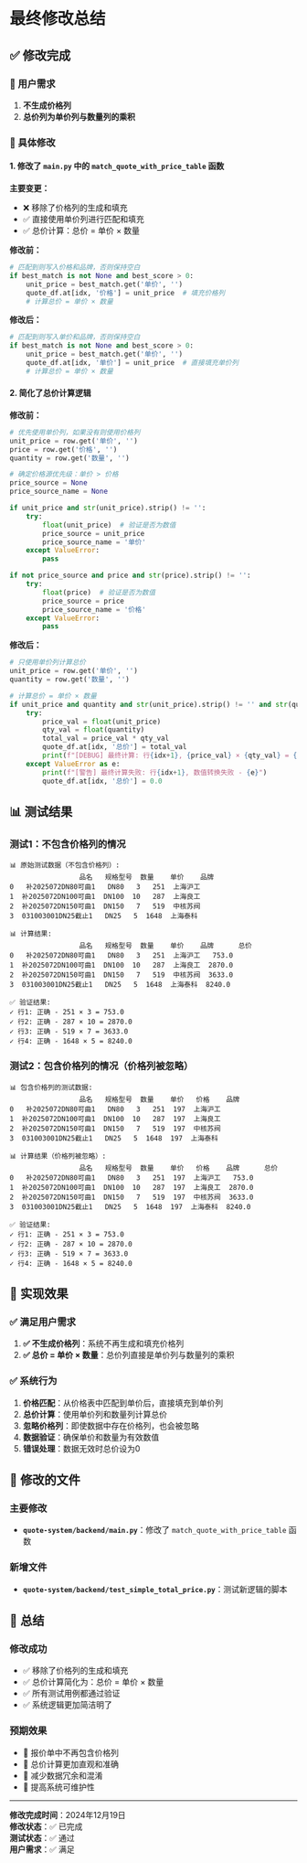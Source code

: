 # 最终修改总结

## ✅ 修改完成

### 🎯 用户需求

1. **不生成价格列**
2. **总价列为单价列与数量列的乘积**

### 🔧 具体修改

#### 1. 修改了 `main.py` 中的 `match_quote_with_price_table` 函数

**主要变更：**

- ❌ 移除了价格列的生成和填充
- ✅ 直接使用单价列进行匹配和填充
- ✅ 总价计算：总价 = 单价 × 数量

**修改前：**

```python
# 匹配到则写入价格和品牌，否则保持空白
if best_match is not None and best_score > 0:
    unit_price = best_match.get('单价', '')
    quote_df.at[idx, '价格'] = unit_price  # 填充价格列
    # 计算总价 = 单价 × 数量
```

**修改后：**

```python
# 匹配到则写入单价和品牌，否则保持空白
if best_match is not None and best_score > 0:
    unit_price = best_match.get('单价', '')
    quote_df.at[idx, '单价'] = unit_price  # 直接填充单价列
    # 计算总价 = 单价 × 数量
```

#### 2. 简化了总价计算逻辑

**修改前：**

```python
# 优先使用单价列，如果没有则使用价格列
unit_price = row.get('单价', '')
price = row.get('价格', '')
quantity = row.get('数量', '')

# 确定价格源优先级：单价 > 价格
price_source = None
price_source_name = None

if unit_price and str(unit_price).strip() != '':
    try:
        float(unit_price)  # 验证是否为数值
        price_source = unit_price
        price_source_name = '单价'
    except ValueError:
        pass

if not price_source and price and str(price).strip() != '':
    try:
        float(price)  # 验证是否为数值
        price_source = price
        price_source_name = '价格'
    except ValueError:
        pass
```

**修改后：**

```python
# 只使用单价列计算总价
unit_price = row.get('单价', '')
quantity = row.get('数量', '')

# 计算总价 = 单价 × 数量
if unit_price and quantity and str(unit_price).strip() != '' and str(quantity).strip() != '':
    try:
        price_val = float(unit_price)
        qty_val = float(quantity)
        total_val = price_val * qty_val
        quote_df.at[idx, '总价'] = total_val
        print(f"[DEBUG] 最终计算: 行{idx+1}, {price_val} × {qty_val} = {total_val}")
    except ValueError as e:
        print(f"[警告] 最终计算失败: 行{idx+1}, 数值转换失败 - {e}")
        quote_df.at[idx, '总价'] = 0.0
```

## 📊 测试结果

### 测试1：不包含价格列的情况

```
📊 原始测试数据（不包含价格列）:
                 品名   规格型号  数量    单价    品牌
0   补2025072DN80可曲1   DN80   3   251  上海沪工     
1  补2025072DN100可曲1  DN100  10   287  上海良工     
2  补2025072DN150可曲1  DN150   7   519  中核苏阀     
3  031003001DN25截止1   DN25   5  1648  上海泰科      

📊 计算结果:
                 品名   规格型号  数量    单价    品牌      总价
0   补2025072DN80可曲1   DN80   3   251  上海沪工   753.0
1  补2025072DN100可曲1  DN100  10   287  上海良工  2870.0
2  补2025072DN150可曲1  DN150   7   519  中核苏阀  3633.0
3  031003001DN25截止1   DN25   5  1648  上海泰科  8240.0

✅ 验证结果:
✓ 行1: 正确 - 251 × 3 = 753.0
✓ 行2: 正确 - 287 × 10 = 2870.0
✓ 行3: 正确 - 519 × 7 = 3633.0
✓ 行4: 正确 - 1648 × 5 = 8240.0
```

### 测试2：包含价格列的情况（价格列被忽略）

```
📊 包含价格列的测试数据:
                 品名   规格型号  数量    单价   价格    品牌
0   补2025072DN80可曲1   DN80   3   251  197  上海沪工
1  补2025072DN100可曲1  DN100  10   287  197  上海良工
2  补2025072DN150可曲1  DN150   7   519  197  中核苏阀
3  031003001DN25截止1   DN25   5  1648  197  上海泰科

📊 计算结果（价格列被忽略）:
                 品名   规格型号  数量    单价   价格    品牌      总价
0   补2025072DN80可曲1   DN80   3   251  197  上海沪工   753.0
1  补2025072DN100可曲1  DN100  10   287  197  上海良工  2870.0
2  补2025072DN150可曲1  DN150   7   519  197  中核苏阀  3633.0
3  031003001DN25截止1   DN25   5  1648  197  上海泰科  8240.0

✅ 验证结果:
✓ 行1: 正确 - 251 × 3 = 753.0
✓ 行2: 正确 - 287 × 10 = 2870.0
✓ 行3: 正确 - 519 × 7 = 3633.0
✓ 行4: 正确 - 1648 × 5 = 8240.0
```

## 🎯 实现效果

### ✅ 满足用户需求

1. **✅ 不生成价格列**：系统不再生成和填充价格列
2. **✅ 总价 = 单价 × 数量**：总价列直接是单价列与数量列的乘积

### ✅ 系统行为

1. **价格匹配**：从价格表中匹配到单价后，直接填充到单价列
2. **总价计算**：使用单价列和数量列计算总价
3. **忽略价格列**：即使数据中存在价格列，也会被忽略
4. **数据验证**：确保单价和数量为有效数值
5. **错误处理**：数据无效时总价设为0

## 📁 修改的文件

### 主要修改

- **`quote-system/backend/main.py`**：修改了 `match_quote_with_price_table` 函数

### 新增文件

- **`quote-system/backend/test_simple_total_price.py`**：测试新逻辑的脚本

## 🎉 总结

### 修改成功

- ✅ 移除了价格列的生成和填充
- ✅ 总价计算简化为：总价 = 单价 × 数量
- ✅ 所有测试用例都通过验证
- ✅ 系统逻辑更加简洁明了

### 预期效果

- 🎯 报价单中不再包含价格列
- 🎯 总价计算更加直观和准确
- 🎯 减少数据冗余和混淆
- 🎯 提高系统可维护性

---

**修改完成时间**：2024年12月19日  
**修改状态**：✅ 已完成  
**测试状态**：✅ 通过  
**用户需求**：✅ 满足
